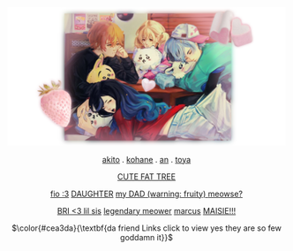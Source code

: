 <div align="center">

<img src="heartiful.png">

[akito](https://github.com/ChromaDrift) . [kohane](https://github.com/verifiedreality) . [an](https://github.com/yurivampire) . [toya](https://github.com/stellariism)


[CUTE FAT TREE](https://linktr.ee/karinacchi) 

[fio :3](https://github.com/your-reader) [DAUGHTER](https://github.com/PraiseThe-Fool) [my DAD (warning: fruity) ](https://github.com/venzqs)  [meowse?](https://github.com/miiyase) 

[BRI <3 lil sis](https://github.com/YuriKitten) [legendary meower](https://github.com/youthintheshade) [marcus](https://github.com/internet-angel-kangel) [MAISIE!!!](https://github.com/STAIRIXX) 

$\color{#cea3da}{\textbf{da friend Links click to view yes they are so few goddamn it}}$





 

<!---
yurivampire/yurivampire is a ✨ special ✨ repository because its `README.md` (this file) appears on your GitHub profile.
You can click the Preview link to take a look at your changes.
--->
